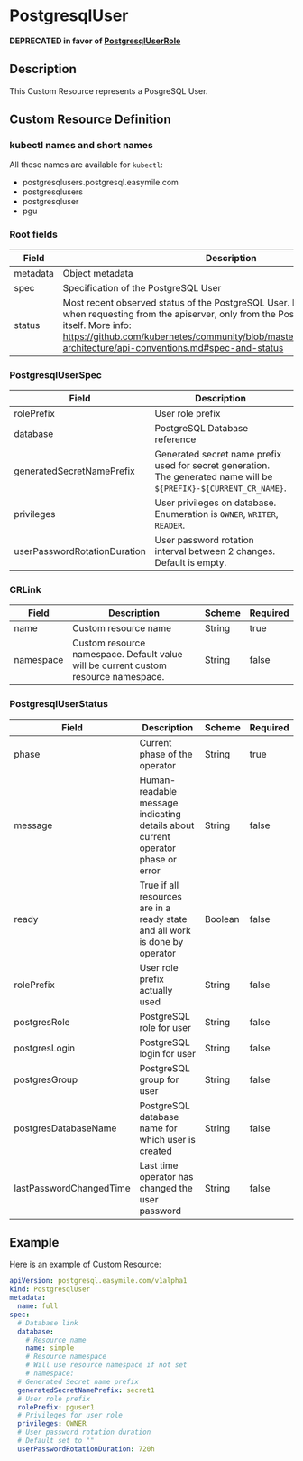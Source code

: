 # PostgresqlUser

**DEPRECATED in favor of [PostgresqlUserRole](./PostgresqlUserRole.md)**

## Description

This Custom Resource represents a PosgreSQL User.

## Custom Resource Definition

### kubectl names and short names

All these names are available for `kubectl`:

- postgresqlusers.postgresql.easymile.com
- postgresqlusers
- postgresqluser
- pgu

### Root fields

| Field    | Description                                                                                                                                                                                                                                                                                         | Scheme                                                                                                       | Required |
| -------- | --------------------------------------------------------------------------------------------------------------------------------------------------------------------------------------------------------------------------------------------------------------------------------------------------- | ------------------------------------------------------------------------------------------------------------ | -------- |
| metadata | Object metadata                                                                                                                                                                                                                                                                                     | [metav1.ObjectMeta](https://kubernetes.io/docs/reference/generated/kubernetes-api/v1.11/#objectmeta-v1-meta) | false    |
| spec     | Specification of the PostgreSQL User                                                                                                                                                                                                                                                                | [PostgresqlUserSpec](#postgresqluserspec)                                                                    | true     |
| status   | Most recent observed status of the PostgreSQL User. Read-only. Not included when requesting from the apiserver, only from the PostgreSQL Operator API itself. More info: https://github.com/kubernetes/community/blob/master/contributors/devel/sig-architecture/api-conventions.md#spec-and-status | [PostgresqlUserStatus](#postgresqluserstatus)                                                                | false    |

### PostgresqlUserSpec

| Field                        | Description                                                                                                         | Scheme            | Required |
| ---------------------------- | ------------------------------------------------------------------------------------------------------------------- | ----------------- | -------- |
| rolePrefix                   | User role prefix                                                                                                    | String            | true     |
| database                     | PostgreSQL Database reference                                                                                       | [CRLink](#crlink) | true     |
| generatedSecretNamePrefix    | Generated secret name prefix used for secret generation. The generated name will be `${PREFIX}-${CURRENT_CR_NAME}`. | String            | true     |
| privileges                   | User privileges on database. Enumeration is `OWNER`, `WRITER`, `READER`.                                            | String            | true     |
| userPasswordRotationDuration | User password rotation interval between 2 changes. Default is empty.                                                | String            | false    |

### CRLink

| Field     | Description                                                                         | Scheme | Required |
| --------- | ----------------------------------------------------------------------------------- | ------ | -------- |
| name      | Custom resource name                                                                | String | true     |
| namespace | Custom resource namespace. Default value will be current custom resource namespace. | String | false    |

### PostgresqlUserStatus

| Field                   | Description                                                                     | Scheme  | Required |
| ----------------------- | ------------------------------------------------------------------------------- | ------- | -------- |
| phase                   | Current phase of the operator                                                   | String  | true     |
| message                 | Human-readable message indicating details about current operator phase or error | String  | false    |
| ready                   | True if all resources are in a ready state and all work is done by operator     | Boolean | false    |
| rolePrefix              | User role prefix actually used                                                  | String  | false    |
| postgresRole            | PostgreSQL role for user                                                        | String  | false    |
| postgresLogin           | PostgreSQL login for user                                                       | String  | false    |
| postgresGroup           | PostgreSQL group for user                                                       | String  | false    |
| postgresDatabaseName    | PostgreSQL database name for which user is created                              | String  | false    |
| lastPasswordChangedTime | Last time operator has changed the user password                                | String  | false    |

## Example

Here is an example of Custom Resource:

```yaml
apiVersion: postgresql.easymile.com/v1alpha1
kind: PostgresqlUser
metadata:
  name: full
spec:
  # Database link
  database:
    # Resource name
    name: simple
    # Resource namespace
    # Will use resource namespace if not set
    # namespace:
  # Generated Secret name prefix
  generatedSecretNamePrefix: secret1
  # User role prefix
  rolePrefix: pguser1
  # Privileges for user role
  privileges: OWNER
  # User password rotation duration
  # Default set to ""
  userPasswordRotationDuration: 720h
```
